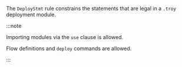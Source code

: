 The `DeployStmt` rule constrains the statements that are legal in a `.troy` deployment module.

:::note

Importing modules via the `use` clause is allowed.

Flow definitions and `deploy` commands are allowed.

:::


